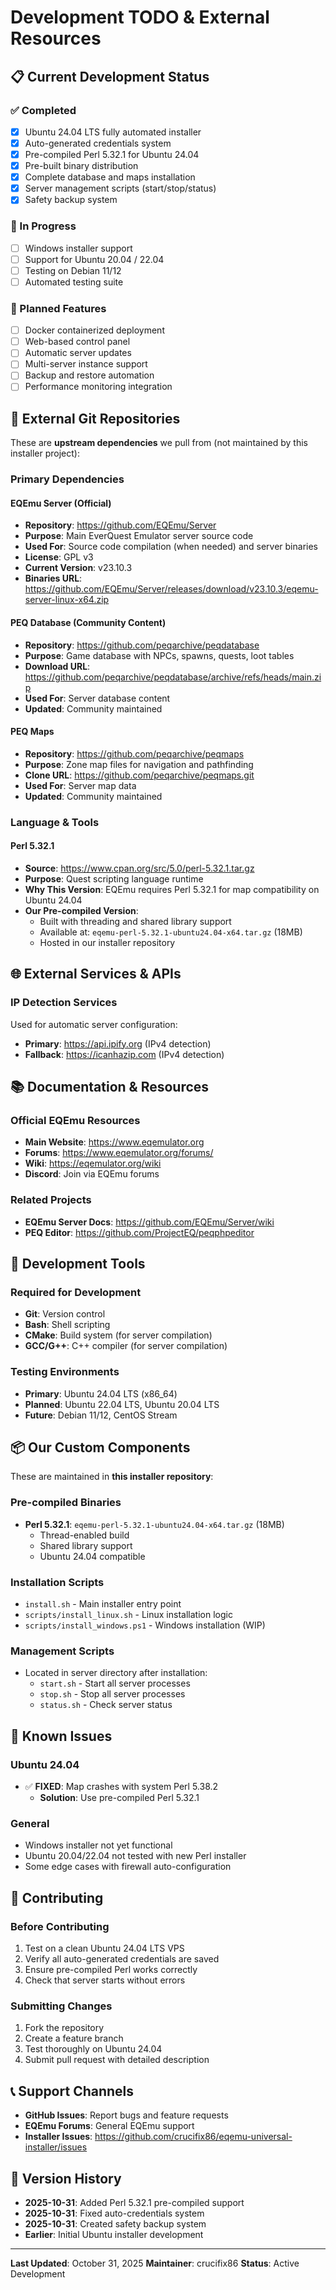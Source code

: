 # Development TODO & External Resources

## 📋 Current Development Status

### ✅ Completed
- [x] Ubuntu 24.04 LTS fully automated installer
- [x] Auto-generated credentials system
- [x] Pre-compiled Perl 5.32.1 for Ubuntu 24.04
- [x] Pre-built binary distribution
- [x] Complete database and maps installation
- [x] Server management scripts (start/stop/status)
- [x] Safety backup system

### 🚧 In Progress
- [ ] Windows installer support
- [ ] Support for Ubuntu 20.04 / 22.04
- [ ] Testing on Debian 11/12
- [ ] Automated testing suite

### 📝 Planned Features
- [ ] Docker containerized deployment
- [ ] Web-based control panel
- [ ] Automatic server updates
- [ ] Multi-server instance support
- [ ] Backup and restore automation
- [ ] Performance monitoring integration

## 🔗 External Git Repositories

These are **upstream dependencies** we pull from (not maintained by this installer project):

### Primary Dependencies

#### EQEmu Server (Official)
- **Repository**: https://github.com/EQEmu/Server
- **Purpose**: Main EverQuest Emulator server source code
- **Used For**: Source code compilation (when needed) and server binaries
- **License**: GPL v3
- **Current Version**: v23.10.3
- **Binaries URL**: https://github.com/EQEmu/Server/releases/download/v23.10.3/eqemu-server-linux-x64.zip

#### PEQ Database (Community Content)
- **Repository**: https://github.com/peqarchive/peqdatabase
- **Purpose**: Game database with NPCs, spawns, quests, loot tables
- **Download URL**: https://github.com/peqarchive/peqdatabase/archive/refs/heads/main.zip
- **Used For**: Server database content
- **Updated**: Community maintained

#### PEQ Maps
- **Repository**: https://github.com/peqarchive/peqmaps
- **Purpose**: Zone map files for navigation and pathfinding
- **Clone URL**: https://github.com/peqarchive/peqmaps.git
- **Used For**: Server map data
- **Updated**: Community maintained

### Language & Tools

#### Perl 5.32.1
- **Source**: https://www.cpan.org/src/5.0/perl-5.32.1.tar.gz
- **Purpose**: Quest scripting language runtime
- **Why This Version**: EQEmu requires Perl 5.32.1 for map compatibility on Ubuntu 24.04
- **Our Pre-compiled Version**:
  - Built with threading and shared library support
  - Available at: `eqemu-perl-5.32.1-ubuntu24.04-x64.tar.gz` (18MB)
  - Hosted in our installer repository

## 🌐 External Services & APIs

### IP Detection Services
Used for automatic server configuration:
- **Primary**: https://api.ipify.org (IPv4 detection)
- **Fallback**: https://icanhazip.com (IPv4 detection)

## 📚 Documentation & Resources

### Official EQEmu Resources
- **Main Website**: https://www.eqemulator.org
- **Forums**: https://www.eqemulator.org/forums/
- **Wiki**: https://eqemulator.org/wiki
- **Discord**: Join via EQEmu forums

### Related Projects
- **EQEmu Server Docs**: https://github.com/EQEmu/Server/wiki
- **PEQ Editor**: https://github.com/ProjectEQ/peqphpeditor

## 🔧 Development Tools

### Required for Development
- **Git**: Version control
- **Bash**: Shell scripting
- **CMake**: Build system (for server compilation)
- **GCC/G++**: C++ compiler (for server compilation)

### Testing Environments
- **Primary**: Ubuntu 24.04 LTS (x86_64)
- **Planned**: Ubuntu 22.04 LTS, Ubuntu 20.04 LTS
- **Future**: Debian 11/12, CentOS Stream

## 📦 Our Custom Components

These are maintained in **this installer repository**:

### Pre-compiled Binaries
- **Perl 5.32.1**: `eqemu-perl-5.32.1-ubuntu24.04-x64.tar.gz` (18MB)
  - Thread-enabled build
  - Shared library support
  - Ubuntu 24.04 compatible

### Installation Scripts
- `install.sh` - Main installer entry point
- `scripts/install_linux.sh` - Linux installation logic
- `scripts/install_windows.ps1` - Windows installation (WIP)

### Management Scripts
- Located in server directory after installation:
  - `start.sh` - Start all server processes
  - `stop.sh` - Stop all server processes
  - `status.sh` - Check server status

## 🐛 Known Issues

### Ubuntu 24.04
- ✅ **FIXED**: Map crashes with system Perl 5.38.2
  - **Solution**: Use pre-compiled Perl 5.32.1

### General
- Windows installer not yet functional
- Ubuntu 20.04/22.04 not tested with new Perl installer
- Some edge cases with firewall auto-configuration

## 🤝 Contributing

### Before Contributing
1. Test on a clean Ubuntu 24.04 LTS VPS
2. Verify all auto-generated credentials are saved
3. Ensure pre-compiled Perl works correctly
4. Check that server starts without errors

### Submitting Changes
1. Fork the repository
2. Create a feature branch
3. Test thoroughly on Ubuntu 24.04
4. Submit pull request with detailed description

## 📞 Support Channels

- **GitHub Issues**: Report bugs and feature requests
- **EQEmu Forums**: General EQEmu support
- **Installer Issues**: https://github.com/crucifix86/eqemu-universal-installer/issues

## 📄 Version History

- **2025-10-31**: Added Perl 5.32.1 pre-compiled support
- **2025-10-31**: Fixed auto-credentials system
- **2025-10-31**: Created safety backup system
- **Earlier**: Initial Ubuntu installer development

---

**Last Updated**: October 31, 2025
**Maintainer**: crucifix86
**Status**: Active Development

